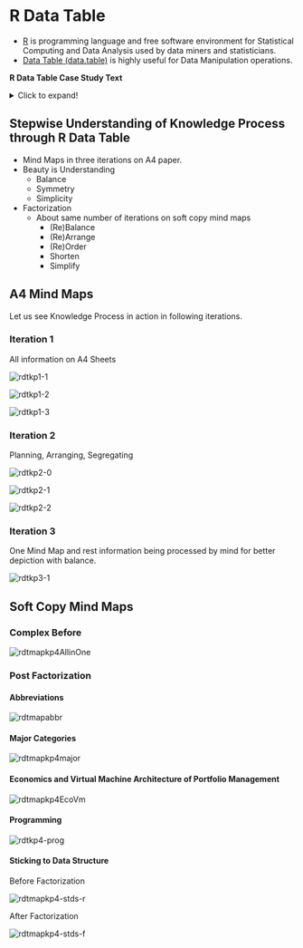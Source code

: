 # R Data Table

- [R](https://www.r-project.org/about.html) is programming language and free software environment for Statistical Computing and Data Analysis used by data miners and statisticians.
- [Data Table (data.table\)](https://cran.r-project.org/web/packages/data.table/vignettes/datatable-intro.html) is highly useful for Data Manipulation operations. 

**R Data Table Case Study Text**

<details markdown='1'>
<summary>Click to expand!</summary>

## Abbreviations (14)

ARCH - Architecture

DB - Database

Defn. - Definition

Dev. - Development

df - Data Frames 

dm - Decision Making

DS - Data Structure 

DT - Data Table 

EVOL - Evolution

PM - Portfolio Management

SEM - Semantics

SYN - Syntax 

SYS - System

VM - Virtual Machine

## Economics 

### Defn.

dm 

Finiteness of Resources

Maximization - Various Parameters

Finiteness of resources 

### SYS 

Chess game

Finite dm

EVOL - dm, Intervals, Finiteness of Resources, Monitor EVOL of SYS

## VM ARCH of PM 

Complete Problem

General Model

### Financial Modelling 

Complete for any business

Isomorphic (organization, employees, start-termination) 

### Looks to be a small problem 

Simplest Modelling

Very Enlightening

## Programming

### SYS Debugging

SYN - Automatic

SEM - Auxillary Variables, 5 Adhoc Columns, Tracing Time Dev. of whole SYS State, EVOL

### ARCH 

Arithmetic, PM

Fundamental Operations

Sorting, Searching

Finite variables, symbols (varying number of parameters), selection (finite)

### Factorization

Disjoint Operations

Must, not an option

3 Steps (Factorise, Solve, Combine) 

## Sticking to DS 

### DS

DT

Shortest Program 

Any DB problem can be approached

Code eminently readable

Style guide

Variables, blocks 

### df

210 df

4000 operations/commands

Each file 20 operations

Choose between SEM right strategies

### dm

Not random buy sell

Extra fields, extra dm

4000 automatic, not humanly possible

### Discipline

Sticking to DS, DT, List of lists, Lisp programming

If given to solve to else may take any amount of time

Like Irodov problems

Size, Existence, Auxillary Variables (order, reorder columns) 

### Proper EVOL

No unnecessary combining together

Example: A, B, C. D depends on A, B, C. Cannot have E depending on D. Code to be factored. 

Cases, Combinations, Scope Restrictions (cause beautiful factorisation of code at conceptual level) 

Naturally, in Bhatti Kavya, intended aim was known with set of rules. Ashtadhyayi was known. Explained through specific case of Ramayana. 

Not academic project

Real life project to be deployed, must be right

Strategy building and combining

</details>

## Stepwise Understanding of Knowledge Process through R Data Table

- Mind Maps in three iterations on A4 paper. 
- Beauty is Understanding
    - Balance
    - Symmetry
    - Simplicity
- Factorization
    - About same number of iterations on soft copy mind maps
        - (Re)Balance
        - (Re)Arrange
        - (Re)Order
        - Shorten
        - Simplify

## A4 Mind Maps

Let us see Knowledge Process in action in following iterations. 

### Iteration 1

All information on A4 Sheets

![rdtkp1-1](rdtkp1-1.jpg)

![rdtkp1-2](rdtkp1-2.jpg)

![rdtkp1-3](rdtkp1-3.jpg)

### Iteration 2

Planning, Arranging, Segregating

![rdtkp2-0](rdtkp2-0.jpg)

![rdtkp2-1](rdtkp2-1.jpg)

![rdtkp2-2](rdtkp2-2.jpg)

### Iteration 3 

One Mind Map and rest information being processed by mind for better depiction with balance. 

![rdtkp3-1](rdtkp3-1.jpg)

## Soft Copy Mind Maps 

### Complex Before

![rdtmapkp4AllinOne](rdtmapkp4AllinOne.png)

### Post Factorization

#### Abbreviations

![rdtmapabbr](rdtmapabbr.png)

#### Major Categories

![rdtmapkp4major](rdtmapkp4major.png)

#### Economics and Virtual Machine Architecture of Portfolio Management

![rdtmapkp4EcoVm](rdtmapkp4EcoVm.png)

#### Programming

![rdtkp4-prog](rdtkp4-prog.png)

#### Sticking to Data Structure

Before Factorization

![rdtmapkp4-stds-r](rdtmapkp4-stds-r.png)

After Factorization

![rdtmapkp4-stds-f](rdtmapkp4-stds-f.png)
